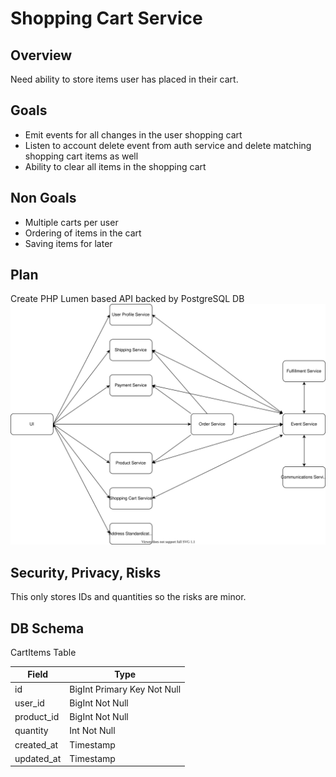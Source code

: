 # Shopping Cart Service

## Overview
Need ability to store items user has placed in their cart.

## Goals
- Emit events for all changes in the user shopping cart
- Listen to account delete event from auth service and delete matching shopping cart items as well
- Ability to clear all items in the shopping cart

## Non Goals
- Multiple carts per user
- Ordering of items in the cart
- Saving items for later

## Plan
Create PHP Lumen based API backed by PostgreSQL DB
![High level overview of the microservice architecture diagram](./high-level-microservices.svg)

## Security, Privacy, Risks
This only stores IDs and quantities so the risks are minor.

## DB Schema
CartItems Table

|Field|Type|
|---|---|
|id|BigInt Primary Key Not Null|
|user_id|BigInt Not Null|
|product_id|BigInt Not Null|
|quantity|Int Not Null|
|created_at|Timestamp|
|updated_at|Timestamp|
